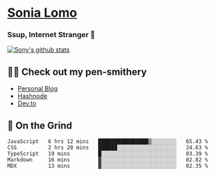 # [Sonia Lomo](https://sonylomo.github.io/) 
### Ssup, Internet Stranger 🤩

<a href="https://github.com/sonylomo/github-readme-stats">
  <img align="center" src="https://media.giphy.com/media/lU05nFSW6Y2A/giphy.gif" alt="Sony's github stats" />
</a>

## ✍🏾 Check out my pen-smithery
- [Personal Blog](https://www.sonylomo.dev/blog)
- [Hashnode](https://sonylomo.hashnode.dev/)
- [Dev.to](https://dev.to/sonylomo)

## 🤡 On the Grind
<!--START_SECTION:waka-->

```text
JavaScript   6 hrs 12 mins   ████████████████▒░░░░░░░░   65.43 %
CSS          2 hrs 20 mins   ██████░░░░░░░░░░░░░░░░░░░   24.63 %
TypeScript   19 mins         █░░░░░░░░░░░░░░░░░░░░░░░░   03.39 %
Markdown     16 mins         ▓░░░░░░░░░░░░░░░░░░░░░░░░   02.82 %
MDX          13 mins         ▓░░░░░░░░░░░░░░░░░░░░░░░░   02.35 %
```

<!--END_SECTION:waka-->
